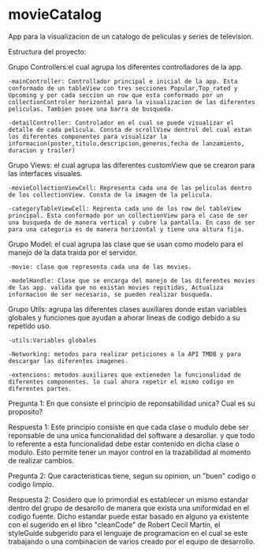 # movieCatalog
App para la visualizacion de un catalogo de peliculas y series de television.

Estructura del proyecto:

Grupo Controllers:el cual agrupa los diferentes controlladores de la app.
	
	-mainController: Controllador principal e inicial de la app. Esta conformado de un tableView con tres secciones Popular,Top_rated y Upcoming y por cada seccion un row que esta conformado por un collectionControler horizontal para la visualizacion de las diferentes peliculas. Tambien posee una barra de busqueda.
	
	-detailController: Controlador en el cual se puede visualizar el detalle de cada pelicula. Consta de scrollView dentrol del cual estan los diferentes componentes para visualizar la informacion(poster,titulo,descripcion,generos,fecha de lanzamiento, duracion y trailer)

Grupo Views: el cual agrupa las diferentes customView que se crearon para las interfaces visuales.
	
	-movieCollectionViewCell: Representa cada una de las peliculas dentro de los collectionView. Consta de la imagen de la pelicula.
	
	-categoryTableViewCell: Reprenta cada uno de los row del tableView principal. Esta conformado por un collectionView para el caso de ser una busqueda de de manera vertical y cubre la pantalla. En caso de ser para una categoria es de manera horizontal y tiene una altura fija.

Grupo Model: el cual agrupa las clase que se usan como modelo para el manejo de la data traida por el servidor.
	
	-movie: clase que representa cada una de las movies.
	
	-modelHandle: Clase que se encarga del manejo de las diferentes movies de las app. valida que no existan movies repitidas, Actualiza informacion de ser necesario, se pueden realizar busqueda.

Grupo Utils: agrupa las diferentes clases auxiliares donde estan variables globales y funciones que ayudan a ahorar lineas de codigo debido a su repetido uso.
	
	-utils:Variables globales
	
	-Networking: metodos para realizar peticiones a la API TMDB y para descargar las diferentes imagenes.
	
	-extencions: metodos auxiliares que extieneden la funcionalidad de diferentes componentes. lo cual ahora repetir el mismo codigo en diferentes partes.

Pregunta 1: En que consiste el principio de reponsabilidad unica? Cual es su proposito?

Respuesta 1: Este principio consiste en que cada clase o mudulo debe ser reponsable de una unica funcionalidad del software a desarollar. y que todo lo referente a esta funcionalidad debe estar contenido en dicha clase o modulo. Esto permite tener un mayor control en la trazabilidad al momento de realizar cambios.

Pregunta 2: Que caracteristicas tiene, segun su opinion, un "buen" codigo o codigo limpio.

Respuesta 2: Cosidero que lo primordial es establecer un mismo estandar dentro del grupo de desarollo de manera que exista una uniformidad en el codigo fuente. Dicho estandar puede estar basado en alguno ya existente con el sugerido en el libro "cleanCode" de Robert Cecil Martin, el styleGuide subgerido para el lenguaje de programacion en el cual se este trabajando o una combinacion de varios creado por el equipo de desarrollo.
